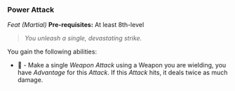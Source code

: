 ### Power Attack
*Feat (Martial)*
**Pre-requisites:** At least 8th-level  

> *You unleash a single, devastating strike.*

You gain the following abilities:
* 🔷 - Make a single *Weapon Attack* using a Weapon you are wielding, you have *Advantage* for this *Attack*. If this *Attack* hits, it deals twice as much damage.
